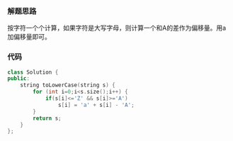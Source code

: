 ### 解题思路
按字符一个个计算，如果字符是大写字母，则计算一个和A的差作为偏移量。用a加偏移量即可。

### 代码

```cpp
class Solution {
public:
    string toLowerCase(string s) {
        for (int i=0;i<s.size();i++) {
            if(s[i]<='Z' && s[i]>='A')
                s[i] = 'a' + s[i] - 'A';
        }
        return s;
    }
};
```